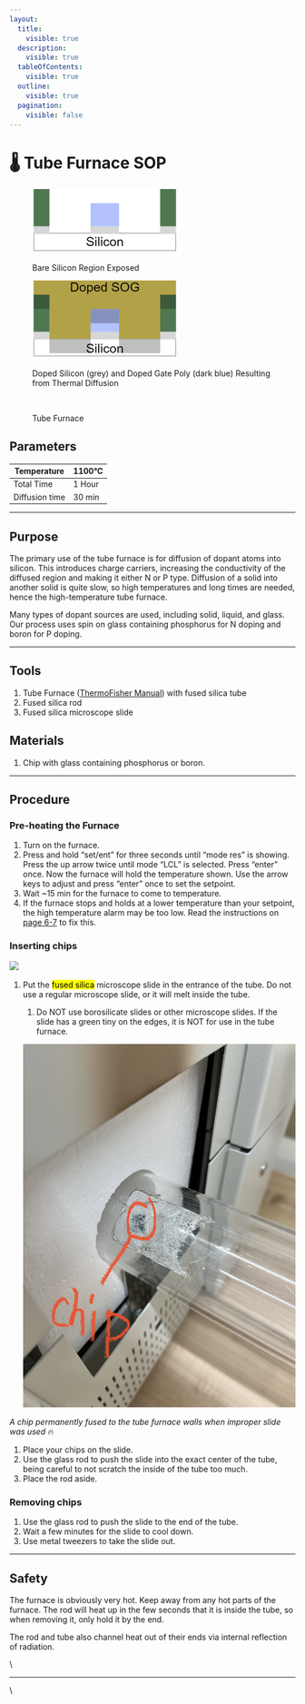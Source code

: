 ```yaml
---
layout:
  title:
    visible: true
  description:
    visible: true
  tableOfContents:
    visible: true
  outline:
    visible: true
  pagination:
    visible: false
---
```


# 🌡 Tube Furnace SOP



<figure><img src="../.gitbook/assets/image (15).png" alt="" width="256"><figcaption><p>Bare Silicon Region Exposed</p></figcaption></figure>

<figure><img src="../.gitbook/assets/image (16).png" alt="" width="256"><figcaption><p>Doped Silicon (grey) and Doped Gate Poly (dark blue) Resulting from Thermal Diffusion</p></figcaption></figure>

<figure><img src="https://lh3.googleusercontent.com/7qir7MnBPj-CUMSZWvlnCNPq5UV52gKTtnjRzcUaLVMF8-oqR11-48frpT_9RhUaT4LfpejWoQORQlAR0zCBQMYhZPg6n2mjp0EcBlpQsRGzJKBjwngtWeMu4vKebWMiOmyAfP3Ax9iW9IBCtzLPDQo" alt="" width="375"><figcaption><p>Tube Furnace</p></figcaption></figure>

## Parameters

| Temperature    | 1100°C |
| -------------- | ------ |
| Total Time     | 1 Hour |
| Diffusion time | 30 min |

***

## Purpose

The primary use of the tube furnace is for diffusion of dopant atoms into silicon. This introduces charge carriers, increasing the conductivity of the diffused region and making it either N or P type. Diffusion of a solid into another solid is quite slow, so high temperatures and long times are needed, hence the high-temperature tube furnace.

Many types of dopant sources are used, including solid, liquid, and glass. Our process uses spin on glass containing phosphorus for N doping and boron for P doping.

***

## Tools

1. Tube Furnace ([ThermoFisher Manual](https://drive.google.com/file/d/1ZI5JLqLPNKlWIGWCSD1lCgYlSFpEnkOj/view?usp=sharing)) with fused silica tube
2. Fused silica rod
3. Fused silica microscope slide

## Materials

1. Chip with glass containing phosphorus or boron.

***

## Procedure

### Pre-heating the Furnace

1. Turn on the furnace.&#x20;
2. Press and hold “set/ent” for three seconds until “mode res” is showing. Press the up arrow twice until mode “LCL” is selected. Press “enter” once. Now the furnace will hold the temperature shown. Use the arrow keys to adjust and press “enter” once to set the setpoint.&#x20;
3. Wait \~15 min for the furnace to come to temperature.
4. If the furnace stops and holds at a lower temperature than your setpoint, the high temperature alarm may be too low. Read the instructions on [page 6-7](https://drive.google.com/file/d/1ZI5JLqLPNKlWIGWCSD1lCgYlSFpEnkOj/view?usp=sharing) to fix this.

### Inserting chips

![](https://lh5.googleusercontent.com/wXurgh65gFX6Em6MDdvlSiRRvWrNOUFiQ3A\_7IbE6lcTO1wunEGcIgzzVtXCno\_Cqv61BXWATX3zHmQOIGmaiYzDI0crFLY7eiXBXj9PiV8cPImylx\_-1X16ZSdvRn5DL9FhGQJJyTwVYr8ciRkIdB8)

1.  Put the <mark style="background-color:yellow;">fused silica</mark> microscope slide in the entrance of the tube. Do not use a regular microscope slide, or it will melt inside the tube.

    1. Do NOT use borosilicate slides or other microscope slides. If the slide has a green tiny on the edges, it is NOT for use in the tube furnace.

    ![](<../.gitbook/assets/melted chip in tube furnace.jpg>)

_A chip permanently fused to the tube furnace walls when improper slide was used_ :fire:

1. Place your chips on the slide.
2. Use the glass rod to push the slide into the exact center of the tube, being careful to not scratch the inside of the tube too much.
3. Place the rod aside.

### Removing chips

1. Use the glass rod to push the slide to the end of the tube.
2. Wait a few minutes for the slide to cool down.
3. Use metal tweezers to take the slide out.

***

## Safety

The furnace is obviously very hot. Keep away from any hot parts of the furnace. The rod will heat up in the few seconds that it is inside the tube, so when removing it, only hold it by the end.

The rod and tube also channel heat out of their ends via internal reflection of radiation.

\


***

\
